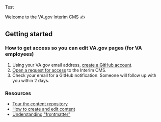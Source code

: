 Test

Welcome to the VA.gov Interim CMS :writing_hand:

## Getting started

### How to get access so you can edit VA.gov pages (for VA employees)
1. Using your VA.gov email address, [create a GitHub account](https://github.com/join).
2. [Open a request for access](https://github.com/department-of-veterans-affairs/vagov-content/issues/new?title=Requesting+Access+to+Interim-CMS&assignee=ncksllvn&template=request-access.md) to the Interim CMS.
3. Check your email for a GitHub notification. Someone will follow up with you within 2 days.

### Resources
- [Tour the content repository](docs/index.md)
- [How to create and edit content](docs/how-to-edit-content.md)
- [Understanding "frontmatter"](docs/front-matter.md)
